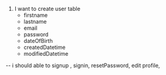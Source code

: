 
1. I want to create user table
    - firstname
    - lastname
    - email
    - password
    - dateOfBirth
    - createdDatetime
    - modifiedDatetime 

-- i should able to signup , signin, resetPassword, edit profile,